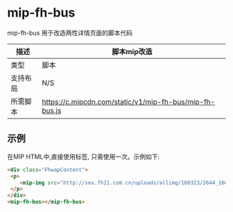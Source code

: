# mip-fh-bus 

mip-fh-bus 用于改造两性详情页面的脚本代码

|描述|脚本mip改造|
|---|---|
|类型|脚本|
|支持布局|N/S|
|所需脚本|https://c.mipcdn.com/static/v1/mip-fh-bus/mip-fh-bus.js|

## 示例

在MIP HTML中,直接使用标签, 只需使用一次。示例如下:

```html
<div class="FhwapContent">
 <p>
    <mip-img src="http://sex.fh21.com.cn/uploads/allimg/160323/2644_160323151044_1.jpg"/>
 </p>
</div>
<mip-fh-bus></mip-fh-bus>
```

